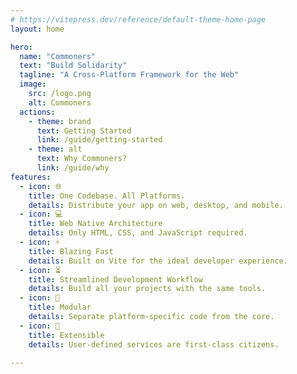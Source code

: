 ```yaml
---
# https://vitepress.dev/reference/default-theme-home-page
layout: home

hero:
  name: "Commoners"
  text: "Build Solidarity"
  tagline: "A Cross-Platform Framework for the Web"
  image:
    src: /logo.png
    alt: Commoners
  actions:
    - theme: brand
      text: Getting Started
      link: /guide/getting-started
    - theme: alt
      text: Why Commoners?
      link: /guide/why
features:
  - icon: 🌐
    title: One Codebase. All Platforms.
    details: Distribute your app on web, desktop, and mobile.
  - icon: 💻
    title: Web Native Architecture
    details: Only HTML, CSS, and JavaScript required.
  - icon: ⚡️
    title: Blazing Fast
    details: Built on Vite for the ideal developer experience.
  - icon: ⏳
    title: Streamlined Development Workflow
    details: Build all your projects with the same tools.
  - icon: 🔩
    title: Modular
    details: Separate platform-specific code from the core.
  - icon: 🧩
    title: Extensible
    details: User-defined services are first-class citizens.
    
---
```


